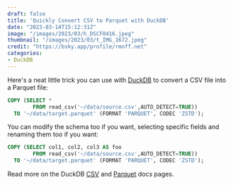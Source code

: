 ```yaml
---
draft: false
title: 'Quickly Convert CSV to Parquet with DuckDB'
date: "2023-03-14T15:12:31Z"
image: "/images/2023/03/h_DSCF8416.jpeg"
thumbnail: "/images/2023/03/t_IMG_1672.jpeg"
credit: "https://bsky.app/profile/rmoff.net"
categories:
- DuckDB
---
```


Here's a neat little trick you can use with [DuckDB](https://duckdb.org/) to convert a CSV file into a Parquet file:

```sql
COPY (SELECT *
	    FROM read_csv('~/data/source.csv',AUTO_DETECT=TRUE))
  TO '~/data/target.parquet' (FORMAT 'PARQUET', CODEC 'ZSTD');
```

<!--more-->

You can modify the schema too if you want, selecting specific fields and renaming them too if you want: 

```sql
COPY (SELECT col1, col2, col3 AS foo
	    FROM read_csv('~/data/source.csv',AUTO_DETECT=TRUE))
  TO '~/data/target.parquet' (FORMAT 'PARQUET', CODEC 'ZSTD');
```

Read more on the DuckDB [CSV](https://duckdb.org/docs/data/csv/overview) and [Parquet](https://duckdb.org/docs/data/parquet/overview) docs pages.